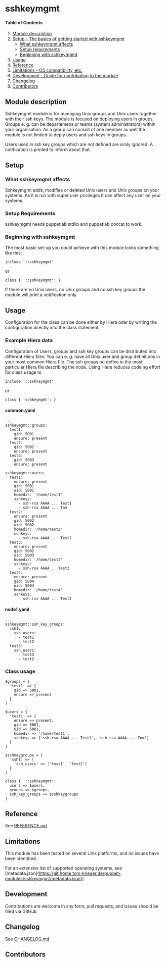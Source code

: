 # sshkeymgmt

#### Table of Contents

1. [Module description](#module-description)
2. [Setup - The basics of getting started with sshkeymgmt](#setup)
    * [What sshkeymgmt affects](#what-sshkeymgmt-affects)
    * [Setup requirements](#setup-requirements)
    * [Beginning with sshkeymgmt](#beginning-with-sshkeymgmt)
3. [Usage](#usage)
4. [Reference](#reference)
5. [Limitations - OS compatibility, etc.](#limitations)
6. [Development - Guide for contributing to the module](#development)
7. [Changelog](#changelog)
8. [Contributors](#contributors)

##  Module description

Sshkeymgmt module is for managing Unix groups and Unix users together with their ssh keys. The module is focused on deploying users in groups. Groups e. g. can be departemens or teams (system administrators) within your organisation. As a group can consist of one member as well the module is not limited to deply users and ssh keys in groups.

Users used in ssh key groups which are not defined are simly ignored. A notification is printed to inform about that.

## Setup

### What sshkeymgmt affects

Sshkeymgmt adds, modifies or deleted Unix users and Unix groups on your systems. As it is run with super user privileges it can affect any user on your systems.

### Setup Requirements

sshkeymgmt needs puppetlab stdlib and puppetlab concat to work.

### Beginning with sshkeymgmt

The most basic set-up you could achieve with this module looks something like this:

```puppet
include '::sshkeymgmt'
```
or
```puppet
class { '::sshkeymgmt': }
```
If there are no Unix users, no Unix groups and no ssh key groups the module will print a notification only.

## Usage

Configuration for the class can be done either by Hiera oder by writing the configuration directly into the class statement.

### Example Hiera data

Configuration of Users, groups and ssh key groups can be distributed into different Hiera files. You can e. g. have all Unix user and group definitions in your most common Hiera file. The ssh groups ou define in the most particular Hiera file describing the node. Using Hiera reduces codeing effort for class usage to
```puppet
include '::sshkeymgmt'
````
or
```puppet
class { 'sshkeymgmt': }
```

#### common.yaml

```puppet
---
sshkeymgmt::groups:
  test1:
    gid: 5001
    ensure: present
  test2:
    gid: 5002
    ensure: present
  test3:
    gid: 5003
    ensure: present

sshkeymgmt::users:
  test1:
    ensure: present
    gid: 5001
    uid: 5001
    homedir: '/home/test1'
    sshkeys:
      - ssh-rsa AAAA ... Test1
      - ssh-rsa AAAA ... Tom
  test2:
    ensure: present
    gid: 5002
    uid: 5002
    homedir: '/home/test2'
    sshkeys:
      - ssh-rsa AAAA ... Test2
  test3:
    ensure: present
    gid: 5002
    uid: 5003
    homedir: '/home/test3'
    sshkeys:
      - ssh-rsa AAAA ...Test3
  test4:
    ensure: present
    gid: 5004
    uid: 5004
    homedir: '/home/test4'
    sshkeys:
      - ssh-rsa AAAA ... Test4
```

#### node1.yaml

```puppet
---
sshkeymgmt::ssh_key_groups:
  ssh1:
    ssh_users:
      - test1
      - test2
  test3:
    ssh_users:
      - test3
      - test2
```

### Class usage

```puppet
$groups = {
  'test1' => {
    gid => 5001,
    ensure => present
  }
}

$users = {
  'test1' => {
    ensure => present,
    gid => 5001,
    uid => 5001,
    homedir => '/home/test1',
    sshkeys => ['ssh-rsa AAAA ... Test1', 'ssh-rsa AAAA ... Tom']
  }
}

$sshkeygroups = {
  'ssh1: => {
    'ssh_users' => ['test1', 'test2']
  }  
}

class { '::sshkeymgmt':
  users => $users,
  groups => $groups,
  ssh_key_groups => $sshkeygroups
} 
```

## Reference

See [REFERENCE.md](https://git.home.tom-krieger.de/puppet-modules/sshkeymgmt/REFERENCE.md)

## Limitations

This module has been tested on several Unix platforms, and no issues have been identified.

For an extensive list of supported operating systems, see [metadata.json[(https://git.home.tom-krieger.de/puppet-modules/sshkeymgmt/metadata.json)]

## Development

Contributions are welcome in any form, pull requests, and issues should be filed via GitHub.

## Changelog

See [CHANGELOG.md](https://git.home.tom-krieger.de/puppet-modules/sshkeymgmt/CHANGELOG.md)

## Contributors
